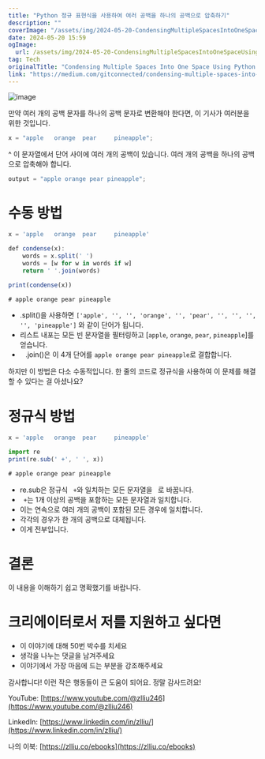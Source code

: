 ```yaml
---
title: "Python 정규 표현식을 사용하여 여러 공백을 하나의 공백으로 압축하기"
description: ""
coverImage: "/assets/img/2024-05-20-CondensingMultipleSpacesIntoOneSpaceUsingPythonRegex_0.png"
date: 2024-05-20 15:59
ogImage:
  url: /assets/img/2024-05-20-CondensingMultipleSpacesIntoOneSpaceUsingPythonRegex_0.png
tag: Tech
originalTitle: "Condensing Multiple Spaces Into One Space Using Python Regex"
link: "https://medium.com/gitconnected/condensing-multiple-spaces-into-one-space-using-python-regex-8b5378bd9e45"
---
```


![image](/assets/img/2024-05-20-CondensingMultipleSpacesIntoOneSpaceUsingPythonRegex_0.png)

만약 여러 개의 공백 문자를 하나의 공백 문자로 변환해야 한다면, 이 기사가 여러분을 위한 것입니다.

```js
x = "apple   orange  pear     pineapple";
```

^ 이 문자열에서 단어 사이에 여러 개의 공백이 있습니다. 여러 개의 공백을 하나의 공백으로 압축해야 합니다.

<div class="content-ad"></div>

```js
output = "apple orange pear pineapple";
```

# 수동 방법

```js
x = 'apple   orange  pear     pineapple'

def condense(x):
    words = x.split(' ')
    words = [w for w in words if w]
    return ' '.join(words)

print(condense(x))

# apple orange pear pineapple
```

- .split()을 사용하면 `['apple', '', '', 'orange', '', 'pear', '', '', '', '', 'pineapple']` 와 같이 단어가 됩니다.
- 리스트 내포는 모든 빈 문자열을 필터링하고 [`apple`, `orange`, `pear`, `pineapple`]를 얻습니다.
- ` ` .join()은 이 4개 단어를 `apple orange pear pineapple`로 결합합니다.

<div class="content-ad"></div>

하지만 이 방법은 다소 수동적입니다. 한 줄의 코드로 정규식을 사용하여 이 문제를 해결할 수 있다는 걸 아셨나요?

# 정규식 방법

```js
x = 'apple   orange  pear     pineapple'

import re
print(re.sub(' +', ' ', x))

# apple orange pear pineapple
```

- re.sub은 정규식 ` +`와 일치하는 모든 문자열을 ` `로 바꿉니다.
- ` +`는 1개 이상의 공백을 포함하는 모든 문자열과 일치합니다.
- 이는 연속으로 여러 개의 공백이 포함된 모든 경우에 일치합니다.
- 각각의 경우가 한 개의 공백으로 대체됩니다.
- 이게 전부입니다.

<div class="content-ad"></div>

# 결론

이 내용을 이해하기 쉽고 명확했기를 바랍니다.

# 크리에이터로서 저를 지원하고 싶다면

- 이 이야기에 대해 50번 박수를 치세요
- 생각을 나누는 댓글을 남겨주세요
- 이야기에서 가장 마음에 드는 부분을 강조해주세요

<div class="content-ad"></div>

감사합니다! 이런 작은 행동들이 큰 도움이 되어요. 정말 감사드려요!

YouTube: [https://www.youtube.com/@zlliu246](https://www.youtube.com/@zlliu246)

LinkedIn: [https://www.linkedin.com/in/zlliu/](https://www.linkedin.com/in/zlliu/)

나의 이북: [https://zlliu.co/ebooks](https://zlliu.co/ebooks)
